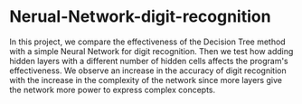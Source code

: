 # Nerual-Network-digit-recognition
In this project, we compare the effectiveness of the Decision Tree method with a simple Neural Network for digit recognition.
Then we test how adding hidden layers with a different number of hidden cells affects the program's effectiveness.
We observe an increase in the accuracy of digit recognition with the increase in the complexity of the network since more layers give the network more power to express complex concepts.
